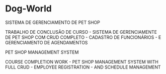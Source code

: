 # Dog-World
SISTEMA DE GERENCIAMENTO DE PET SHOP 

TRABALHO DE CONCLUSÃO DE CURSO - SISTEMA DE GERENCIAMENTE DE PET SHOP COM CRUD COMPLETO - CADASTRO DE FUNCIONÁRIOS - E GERENCIAMENTO DE AGENDAMENTOS

PET SHOP MANAGEMENT SYSTEM

COURSE COMPLETION WORK - PET SHOP MANAGEMENT SYSTEM WITH FULL CRUD - EMPLOYEE REGISTRATION - AND SCHEDULE MANAGEMENT
